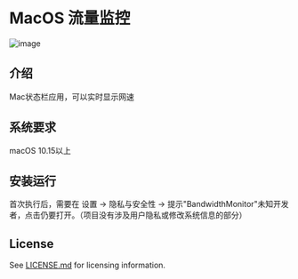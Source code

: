 # MacOS 流量监控

![image](https://raw.githubusercontent.com/QaQAdrian/monitor/master/demo.png)

## 介绍
Mac状态栏应用，可以实时显示网速

## 系统要求
macOS 10.15以上

## 安装运行
首次执行后，需要在 设置 -> 隐私与安全性 -> 提示"BandwidthMonitor"未知开发者，点击仍要打开。（项目没有涉及用户隐私或修改系统信息的部分）

## License
See [LICENSE.md](LICENSE.md) for licensing information.
